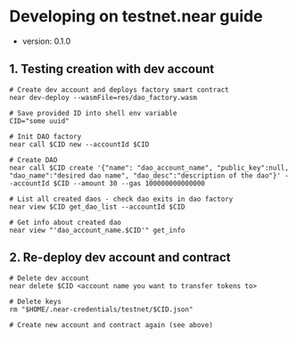 # Developing on testnet.near guide

- version: 0.1.0

## 1. Testing creation with dev account
```
# Create dev account and deploys factory smart contract
near dev-deploy --wasmFile=res/dao_factory.wasm

# Save provided ID into shell env variable
CID="some uuid"

# Init DAO factory
near call $CID new --accountId $CID

# Create DAO
near call $CID create '{"name": "dao_account_name", "public_key":null, "dao_name":"desired dao name", "dao_desc":"description of the dao"}' --accountId $CID --amount 30 --gas 100000000000000

# List all created daos - check dao exits in dao factory
near view $CID get_dao_list --accountId $CID

# Get info about created dao
near view "'dao_account_name.$CID'" get_info

```

## 2. Re-deploy dev account and contract
```
# Delete dev account
near delete $CID <account name you want to transfer tokens to>

# Delete keys
rm "$HOME/.near-credentials/testnet/$CID.json"

# Create new account and contract again (see above)
```